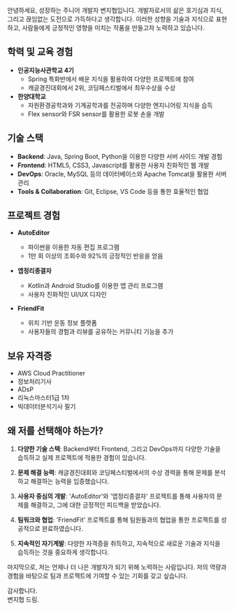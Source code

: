 안녕하세요, 성장하는 주니어 개발자 변지협입니다. 개발자로서의 삶은 호기심과 지식, 그리고 끊임없는 도전으로 가득하다고 생각합니다. 이러한 성향을 기술과 지식으로 표현하고, 사람들에게 긍정적인 영향을 미치는 작품을 만들고자 노력하고 있습니다.

## 학력 및 교육 경험

- **인공지능사관학교 4기**
    - Spring 특화반에서 배운 지식을 활용하여 다양한 프로젝트에 참여
    - 캐글경진대회에서 2위, 코딩페스티벌에서 최우수상을 수상
- **한양대학교**
    - 자원환경공학과와 기계공학과를 전공하며 다양한 엔지니어링 지식을 습득
    - Flex sensor와 FSR sensor를 활용한 로봇 손을 개발

## 기술 스택

- **Backend**: Java, Spring Boot, Python을 이용한 다양한 서버 사이드 개발 경험
- **Frontend**: HTML5, CSS3, Javascript를 활용한 사용자 친화적인 웹 개발
- **DevOps**: Oracle, MySQL 등의 데이터베이스와 Apache Tomcat을 활용한 서버 관리
- **Tools & Collaboration**: Git, Eclipse, VS Code 등을 통한 효율적인 협업

## 프로젝트 경험

- **AutoEditor**
    
    - 파이썬을 이용한 자동 편집 프로그램
    - 1만 회 이상의 조회수와 92%의 긍정적인 반응을 얻음
- **앱정리종결자**
    
    - Kotlin과 Android Studio를 이용한 앱 관리 프로그램
    - 사용자 친화적인 UI/UX 디자인
- **FriendFit**
    
    - 위치 기반 운동 정보 플랫폼
    - 사용자들의 경험과 리뷰를 공유하는 커뮤니티 기능을 추가

## 보유 자격증

- AWS Cloud Practitioner
- 정보처리기사
- ADsP
- 리눅스마스터1급 1차
- 빅데이터분석기사 필기

## 왜 저를 선택해야 하는가?

1. **다양한 기술 스택**: Backend부터 Frontend, 그리고 DevOps까지 다양한 기술을 습득하고 실제 프로젝트에 적용한 경험이 있습니다.
    
2. **문제 해결 능력**: 캐글경진대회와 코딩페스티벌에서의 수상 경력을 통해 문제를 분석하고 해결하는 능력을 입증했습니다.
    
3. **사용자 중심의 개발**: 'AutoEditor'와 '앱정리종결자' 프로젝트를 통해 사용자의 문제를 해결하고, 그에 대한 긍정적인 피드백을 받았습니다.
    
4. **팀워크와 협업**: 'FriendFit' 프로젝트를 통해 팀원들과의 협업을 통한 프로젝트를 성공적으로 완료하였습니다.
    
5. **지속적인 자기계발**: 다양한 자격증을 취득하고, 지속적으로 새로운 기술과 지식을 습득하는 것을 중요하게 생각합니다.
    

마지막으로, 저는 언제나 더 나은 개발자가 되기 위해 노력하는 사람입니다. 저의 역량과 경험을 바탕으로 팀과 프로젝트에 기여할 수 있는 기회를 갖고 싶습니다.

감사합니다.  
변지협 드림.
